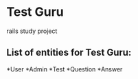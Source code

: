# Test Guru
rails study project

## List of entities for Test Guru:
*User
*Admin
*Test
*Question
*Answer
